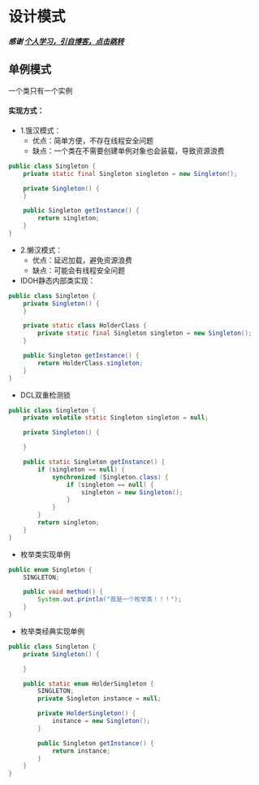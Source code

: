 # 设计模式

##### 感谢 [个人学习，引自博客，点击跳转](https://blog.csdn.net/LoveLion/article/details/17517213)

## 单例模式

一个类只有一个实例

#### 实现方式：

+ 1.饿汉模式：
    + 优点：简单方便，不存在线程安全问题
    + 缺点：一个类在不需要创建单例对象也会装载，导致资源浪费

```java
public class Singleton {
    private static final Singleton singleton = new Singleton();

    private Singleton() {
    }

    public Singleton getInstance() {
        return singleton;
    }
}
```

+ 2.懒汉模式：
    + 优点：延迟加载，避免资源浪费
    + 缺点：可能会有线程安全问题
+ IDOH静态内部类实现：

```java
public class Singleton {
    private Singleton() {
    }

    private static class HolderClass {
        private static final Singleton singleton = new Singleton();
    }

    public Singleton getInstance() {
        return HolderClass.singleton;
    }
}
```

+ DCL双重检测锁

```java
public class Singleton {
    private volatile static Singleton singleton = null;

    private Singleton() {

    }

    public static Singleton getInstance() {
        if (singleton == null) {
            synchronized (Singleton.class) {
                if (singleton == null) {
                    singleton = new Singleton();
                }
            }
        }
        return singleton;
    }
}
```

+ 枚举类实现单例

```java
public enum Singleton {
    SINGLETON;

    public void method() {
        System.out.println("我是一个枚举类！！！");
    }
}
```

+ 枚举类经典实现单例

```java
public class Singleton {
    private Singleton() {

    }

    public static enum HolderSingleton {
        SINGLETON;
        private Singleton instance = null;

        private HolderSingleton() {
            instance = new Singleton();
        }

        public Singleton getInstance() {
            return instance;
        }
    }
}
```